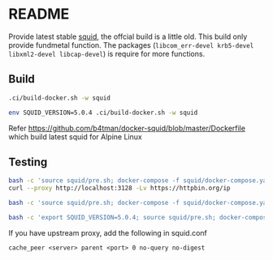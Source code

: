 # README

Provide latest stable [squid](http://www.squid-cache.org), the offcial build is a little old.
This build only provide fundmetal function.
The packages (`libcom_err-devel krb5-devel libxml2-devel libcap-devel`) is require for more functions.

## Build

```bash
.ci/build-docker.sh -w squid

env SQUID_VERSION=5.0.4 .ci/build-docker.sh -w squid
```

Refer <https://github.com/b4tman/docker-squid/blob/master/Dockerfile> which build latest squid for Alpine Linux

## Testing

```bash
bash -c 'source squid/pre.sh; docker-compose -f squid/docker-compose.yaml up -d'
curl --proxy http://localhost:3128 -Lv https://httpbin.org/ip

bash -c 'source squid/pre.sh; docker-compose -f squid/docker-compose.yaml down -v'

bash -c 'export SQUID_VERSION=5.0.4; source squid/pre.sh; docker-compose -f squid/docker-compose.yaml up -d'
```

If you have upstream proxy, add the following in squid.conf

```text
cache_peer <server> parent <port> 0 no-query no-digest
```
